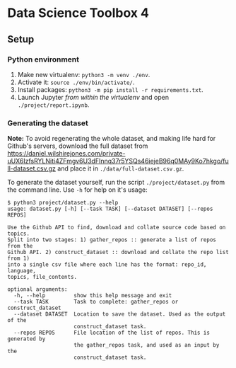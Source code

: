 # Data Science Toolbox 4

## Setup

### Python environment
  1. Make new virtualenv: `python3 -m venv ./env`.
  2. Activate it: `source ./env/bin/activate/`.
  3. Install packages: `python3 -m pip install -r requirements.txt`.
  4. Launch Jupyter _from within the virtualenv_ and open `./project/report.ipynb`.


### Generating the dataset

**Note:** To avoid regenerating the whole dataset, and making life hard for Github's servers, download the full dataset from https://daniel.wilshirejones.com/private-uUX6IzfsRYLNiti4ZFmgv6U3dFInnq37r5YSQs46iejeB96q0MAy9Ko7hkgo/full-dataset.csv.gz and place it in `./data/full-dataset.csv.gz`.

To generate the dataset yourself, run the script `./project/dataset.py` from the command line. Use `-h` for help on it's usage:

```
$ python3 project/dataset.py --help
usage: dataset.py [-h] [--task TASK] [--dataset DATASET] [--repos REPOS]

Use the Github API to find, download and collate source code based on topics.
Split into two stages: 1) gather_repos :: generate a list of repos from the
Github API. 2) construct_dataset :: download and collate the repo list from 1)
into a single csv file where each line has the format: repo_id, language,
topics, file_contents.

optional arguments:
  -h, --help         show this help message and exit
  --task TASK        Task to complete: gather_repos or construct_dataset
  --dataset DATASET  Location to save the dataset. Used as the output of the
                     construct_dataset task.
  --repos REPOS      File location of the list of repos. This is generated by
                     the gather_repos task, and used as an input by the
                     construct_dataset task.
```
